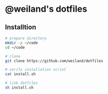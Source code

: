 # @weiland's dotfiles

## Installtion

```sh
# prepare directory
mkdir -p ~/code
cd ~/code

# clone
git clone https://github.com/weiland/dotfiles

# verify installation scriot
cat install.sh

# link dotfiles
sh install.sh
```

